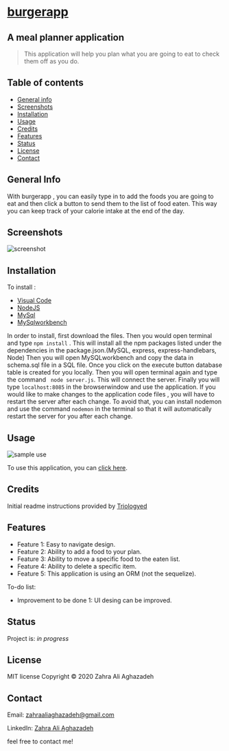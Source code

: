 
# [burgerapp](https://burgerappyalda.herokuapp.com/)

## A meal planner application

>This application will help you plan what you are going to eat to check them off as you do.


## Table of contents
* [General info](#general-info) 
* [Screenshots](#screenshots) 
* [Installation](#installation) 
* [Usage](#usage)
* [Credits](#credits)
* [Features](#features) 
* [Status](#status) 
* [License](#license) 
* [Contact](#contact)


## General Info
With burgerapp , you can easily type in to add the foods you are going to eat and then click a button to send them to the list of food eaten. This way you can keep track of your calorie intake at the end of the day.


## Screenshots
![screenshot](/public/assets/images/screenshot1.png)



## Installation

To install : 
* [Visual Code](https://code.visualstudio.com/docs/setup/setup-overview)
* [NodeJS](https://nodejs.org/en/download/)
* [MySql](https://dev.mysql.com/downloads/installer/)
* [MySqlworkbench](https://dev.mysql.com/downloads/workbench/)


In order to install, first download the files. Then you would open terminal and type ```npm install``` . This will install all the npm packages listed under the dependencies in the package.json.(MySQL, express, express-handlebars, Node) Then you will open  MySQLworkbench and copy the data in schema.sql file in a SQL file. Once you click on the execute button database table is created for you locally. Then you will open terminal again and type the command ``` node server.js```. This will connect the server. Finally you will type ```localhost:8085``` in the browserwindow and use the application. If you would like to make changes to the application code files , you will have to restart the server after each change. To avoid that, you can install nodemon and use the command ```nodemon``` in the terminal so that it will automatically restart the server for you after each change.

## Usage 

![sample use](/public/assets/images/gif1.gif)


To use this application, you can [click here](https://burgerappyalda.herokuapp.com/). 


## Credits


Initial readme instructions provided by [Triologyed](https://www.trilogyed.com/)


## Features

* Feature 1: Easy to navigate design.
* Feature 2: Ability to add a food to your plan.
* Feature 3: Ability to move a specific food to the eaten list.
* Feature 4: Ability to delete a specific item.
* Feature 5: This application is using an ORM (not the sequelize).


To-do list:

* Improvement to be done 1: UI desing can be improved.


## Status
Project is:  _in progress_


## License

MIT license 
Copyright © 2020 Zahra Ali Aghazadeh




## Contact
Email: zahraaliaghazadeh@gmail.com

LinkedIn: [Zahra Ali Aghazadeh](https://www.linkedin.com/in/zahraaliaghazadeh)

feel free to contact me!

